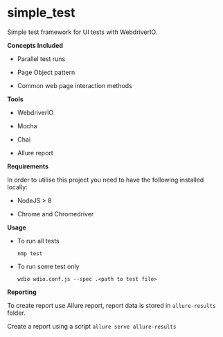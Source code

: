 # simple_test
Simple test framework for UI tests with WebdriverIO.

**Concepts Included**

* Parallel test runs

* Page Object pattern

* Common web page interaction methods


**Tools**

* WebdriverIO

* Mocha

* Chai

* Allure report 

**Requirements**

In order to utilise this project you need to have the following installed locally:

* NodeJS > 8

* Chrome and Chromedriver

**Usage**

* To run all tests 

   `nmp test `
   
* To run some test only

  ` wdio wdio.conf.js --spec .<path to test file> `

**Reporting**

To create report use Allure report, report data is stored in `allure-results`
folder.
 
Сreate a report using a script `allure serve allure-results `
 
